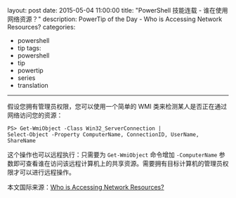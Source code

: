 ﻿layout: post
date: 2015-05-04 11:00:00
title: "PowerShell 技能连载 - 谁在使用网络资源？"
description: PowerTip of the Day - Who is Accessing Network Resources?
categories:
- powershell
- tip
tags:
- powershell
- tip
- powertip
- series
- translation
---
假设您拥有管理员权限，您可以使用一个简单的 WMI 类来检测某人是否正在通过网络访问您的资源：

    PS> Get-WmiObject -Class Win32_ServerConnection | 
    Select-Object -Property ComputerName, ConnectionID, UserName, ShareName 

这个操作也可以远程执行：只需要为 `Get-WmiObject` 命令增加 `-ComputerName` 参数即可查看谁在访问该远程计算机上的共享资源。需要拥有目标计算机的管理员权限才可以进行远程操作。

<!--more-->
本文国际来源：[Who is Accessing Network Resources?](http://community.idera.com/powershell/powertips/b/tips/posts/who-is-accessing-network-resources)
